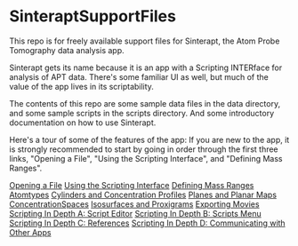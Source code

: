 # SinteraptSupportFiles


This repo is for freely available support files for Sinterapt, the Atom Probe Tomography data analysis app.

Sinterapt gets its name because it is an app with a Scripting INTERface for analysis of APT data.  There's some familiar UI as well, but much of the value of the app lives in its scriptability.

The contents of this repo are some sample data files in the data directory, and some sample scripts in the scripts directory. And some introductory documentation on how to use Sinterapt.

Here's a tour of some of the features of the app:  If you are new to the app, it is strongly recommended to start by going in order through the first three links, "Opening a File", "Using the Scripting Interface", and "Defining Mass Ranges". 

[Opening a File](docs/OpeningAFile.md)
[Using the Scripting Interface](docs/TheScriptingInterface.md)
[Defining Mass Ranges](docs/DefiningMassRanges.md)
[Atomtypes](docs/Atomtypes.md)
[Cylinders and Concentration Profiles](docs/Cylinders.md)
[Planes and Planar Maps](docs/Planes.md)
[ConcentrationSpaces](docs/ConcentrationSpaces.md)
[Isosurfaces and Proxigrams](docs/Isosurfaces.md)
[Exporting Movies](docs/Movies.md)
[Scripting In Depth A: Script Editor](docs/ScriptEditor.md)
[Scripting In Depth B: Scripts Menu](docs/ScriptsMenu.md)
[Scripting In Depth C: References](docs/UsingReferences.md)
[Scripting In Depth D: Communicating with Other Apps](docs/ScriptingOtherApps.md)
 


